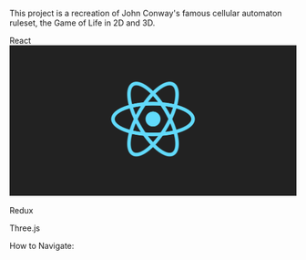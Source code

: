 This project is a recreation of John Conway's famous cellular automaton ruleset, the Game of Life in 2D and 3D.

React
![Alt text](public\images\reactlogo.png "React Logo")

Redux

Three.js

How to Navigate:
